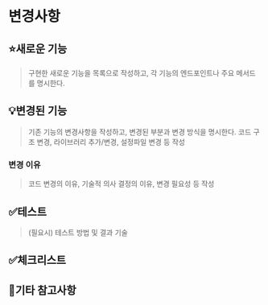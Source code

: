 # 변경사항

## ⭐새로운 기능

> 구현한 새로운 기능을 목록으로 작성하고, 각 기능의 엔드포인트나 주요 메서드를 명시한다.

## 💡변경된 기능

> 기존 기능의 변경사항을 작성하고, 변경된 부분과 변경 방식을 명시한다.
> 코드 구조 변경, 라이브러리 추가/변경, 설정파일 변경 등 작성

### 변경 이유

> 코드 변경의 이유, 기술적 의사 결정의 이유, 변경 필요성 등 작성

## ✅테스트

> (필요시) 테스트 방법 및 결과 기술

## ✅체크리스트

>

## 🚩기타 참고사항
